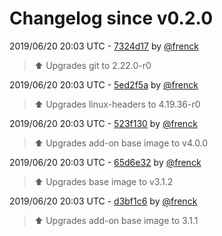 # Changelog since v0.2.0

2019/06/20 20:03 UTC - [7324d17](https://github.com/hassio-addons/addon-zerotier/commit/7324d17f9908bc2ef6a498d771c57d811da65a9a) by [@frenck](https://github.com/frenck)
> :arrow_up: Upgrades git to 2.22.0-r0 

2019/06/20 20:03 UTC - [5ed2f5a](https://github.com/hassio-addons/addon-zerotier/commit/5ed2f5ae147f33ecf98742e084ebd7721ec6e3b0) by [@frenck](https://github.com/frenck)
> :arrow_up: Upgrades linux-headers to 4.19.36-r0 

2019/06/20 20:03 UTC - [523f130](https://github.com/hassio-addons/addon-zerotier/commit/523f1309481d302a55d2fc4a5069c717c63e916e) by [@frenck](https://github.com/frenck)
> :arrow_up: Upgrades add-on base image to v4.0.0 

2019/06/20 20:03 UTC - [65d6e32](https://github.com/hassio-addons/addon-zerotier/commit/65d6e3259c0ab6eb69f808288d9dc9bc13908903) by [@frenck](https://github.com/frenck)
> :arrow_up: Upgrades base image to v3.1.2 

2019/06/20 20:03 UTC - [d3bf1c6](https://github.com/hassio-addons/addon-zerotier/commit/d3bf1c6f98c9cb5084e2564eaa17196d7f7d45b6) by [@frenck](https://github.com/frenck)
> :arrow_up: Upgrades add-on base image to 3.1.1 

